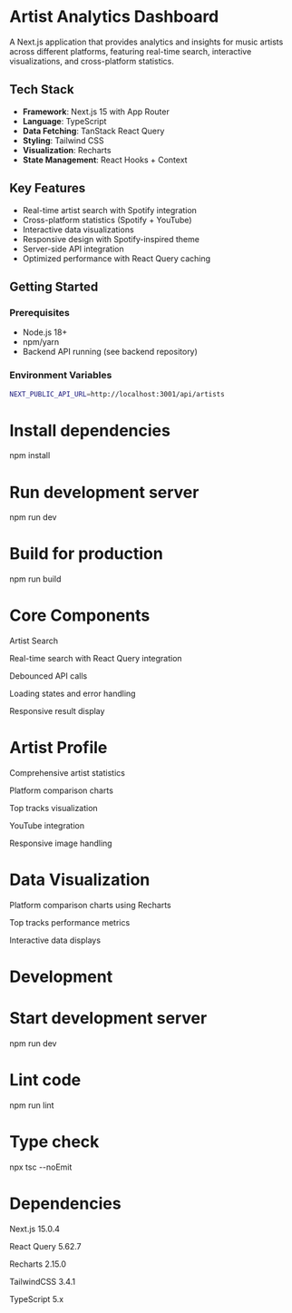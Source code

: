 # Artist Analytics Dashboard

A Next.js application that provides analytics and insights for music artists across different platforms, featuring real-time search, interactive visualizations, and cross-platform statistics.

## Tech Stack

- **Framework**: Next.js 15 with App Router
- **Language**: TypeScript
- **Data Fetching**: TanStack React Query
- **Styling**: Tailwind CSS
- **Visualization**: Recharts
- **State Management**: React Hooks + Context

## Key Features

- Real-time artist search with Spotify integration
- Cross-platform statistics (Spotify + YouTube)
- Interactive data visualizations
- Responsive design with Spotify-inspired theme
- Server-side API integration
- Optimized performance with React Query caching

## Getting Started

### Prerequisites

- Node.js 18+
- npm/yarn
- Backend API running (see backend repository)

### Environment Variables

```bash
NEXT_PUBLIC_API_URL=http://localhost:3001/api/artists

```

# Install dependencies

npm install

# Run development server

npm run dev

# Build for production

npm run build

# Core Components

Artist Search

Real-time search with React Query integration

Debounced API calls

Loading states and error handling

Responsive result display

# Artist Profile

Comprehensive artist statistics

Platform comparison charts

Top tracks visualization

YouTube integration

Responsive image handling

# Data Visualization

Platform comparison charts using Recharts

Top tracks performance metrics

Interactive data displays

# Development

# Start development server

npm run dev

# Lint code

npm run lint

# Type check

npx tsc --noEmit

# Dependencies

Next.js 15.0.4

React Query 5.62.7

Recharts 2.15.0

TailwindCSS 3.4.1

TypeScript 5.x
